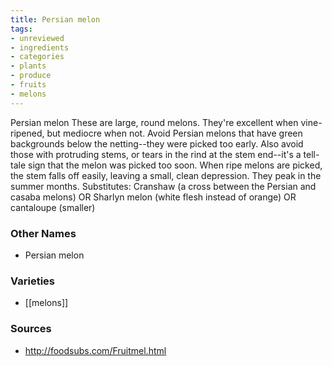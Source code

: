 ```yaml
---
title: Persian melon
tags:
- unreviewed
- ingredients
- categories
- plants
- produce
- fruits
- melons
---
```

Persian melon These are large, round melons. They're excellent when vine-ripened, but mediocre when not. Avoid Persian melons that have green backgrounds below the netting--they were picked too early. Also avoid those with protruding stems, or tears in the rind at the stem end--it's a tell-tale sign that the melon was picked too soon. When ripe melons are picked, the stem falls off easily, leaving a small, clean depression. They peak in the summer months. Substitutes: Cranshaw (a cross between the Persian and casaba melons) OR Sharlyn melon (white flesh instead of orange) OR cantaloupe (smaller)

### Other Names

* Persian melon

### Varieties

* [[melons]]

### Sources
* http://foodsubs.com/Fruitmel.html
